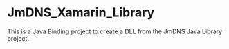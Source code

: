 JmDNS_Xamarin_Library
=====================

This is a Java Binding project to create a DLL from the JmDNS Java Library project.
